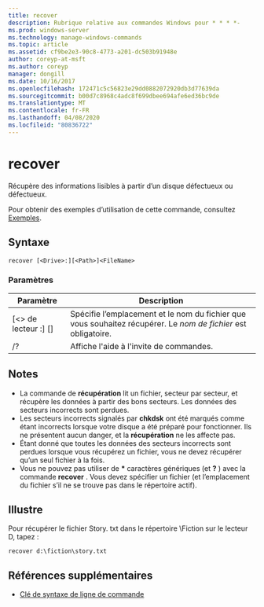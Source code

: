 ```yaml
---
title: recover
description: Rubrique relative aux commandes Windows pour * * * *-
ms.prod: windows-server
ms.technology: manage-windows-commands
ms.topic: article
ms.assetid: cf9be2e3-90c8-4773-a201-dc503b91948e
author: coreyp-at-msft
ms.author: coreyp
manager: dongill
ms.date: 10/16/2017
ms.openlocfilehash: 172471c5c56823e29dd0882072920db3d77639da
ms.sourcegitcommit: b00d7c8968c4adc8f699dbee694afe6ed36bc9de
ms.translationtype: MT
ms.contentlocale: fr-FR
ms.lasthandoff: 04/08/2020
ms.locfileid: "80836722"
---
```

# <a name="recover"></a>recover



Récupère des informations lisibles à partir d’un disque défectueux ou défectueux.

Pour obtenir des exemples d’utilisation de cette commande, consultez [Exemples](#BKMK_examples).

## <a name="syntax"></a>Syntaxe

```
recover [<Drive>:][<Path>]<FileName>
```

### <a name="parameters"></a>Paramètres

|           Paramètre           |                                          Description                                          |
|-------------------------------|-----------------------------------------------------------------------------------------------|
| [\<> de lecteur :] [<Path>]<FileName> | Spécifie l’emplacement et le nom du fichier que vous souhaitez récupérer. Le *nom de fichier* est obligatoire. |
|              /?               |                             Affiche l'aide à l'invite de commandes.                              |

## <a name="remarks"></a>Notes

-   La commande de **récupération** lit un fichier, secteur par secteur, et récupère les données à partir des bons secteurs. Les données des secteurs incorrects sont perdues.
-   Les secteurs incorrects signalés par **chkdsk** ont été marqués comme étant incorrects lorsque votre disque a été préparé pour fonctionner. Ils ne présentent aucun danger, et la **récupération** ne les affecte pas.
-   Étant donné que toutes les données des secteurs incorrects sont perdues lorsque vous récupérez un fichier, vous ne devez récupérer qu’un seul fichier à la fois.
-   Vous ne pouvez pas utiliser de **&#42;** caractères génériques (et **?** ) avec la commande **recover** . Vous devez spécifier un fichier (et l’emplacement du fichier s’il ne se trouve pas dans le répertoire actif).

## <a name="examples"></a><a name=BKMK_examples></a>Illustre

Pour récupérer le fichier Story. txt dans le répertoire \Fiction sur le lecteur D, tapez :
```
recover d:\fiction\story.txt 
```

## <a name="additional-references"></a>Références supplémentaires

- [Clé de syntaxe de ligne de commande](command-line-syntax-key.md)